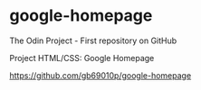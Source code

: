 # google-homepage
The Odin Project - First repository on GitHub

Project HTML/CSS: Google Homepage

https://github.com/gb69010p/google-homepage